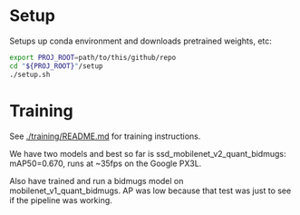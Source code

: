 # Setup

Setups up conda environment and downloads pretrained weights, etc:

``` bash
export PROJ_ROOT=path/to/this/github/repo
cd "${PROJ_ROOT}"/setup
./setup.sh
```

# Training
See [./training/README.md](./training/README.md) for training instructions.

We have two models and best so far is ssd_mobilenet_v2_quant_bidmugs: mAP50=0.670, runs at ~35fps on the Google PX3L.

Also have trained and run a bidmugs model on mobilenet_v1_quant_bidmugs. AP was low because that test was just to see if the pipeline was working.

